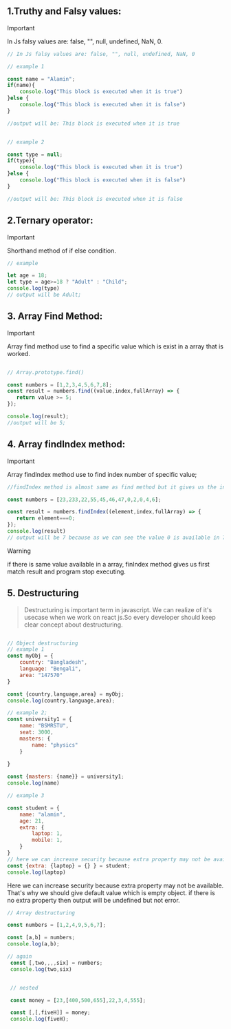 
## 1.Truthy and Falsy values:

 > [!IMPORTANT]
 > In Js falsy values are: false, "", null, undefined, NaN, 0.

```js
// In Js falsy values are: false, "", null, undefined, NaN, 0

// example 1

const name = "Alamin";
if(name){
    console.log("This block is executed when it is true")
}else {
    console.log("This block is executed when it is false")
}

//output will be: This block is executed when it is true


// example 2

const type = null;
if(type){
    console.log("This block is executed when it is true")
}else {
    console.log("This block is executed when it is false")
}

//output will be: This block is executed when it is false
```

## 2.Ternary operator: 

 > [!IMPORTANT]
 > Shorthand method of if else condition.

 ```js
 // example 

let age = 18;
let type = age>=18 ? "Adult" : "Child";
console.log(type)
// output will be Adult;
 ```

 ## 3. Array Find Method: 

 > [!important]
 > Array find method use to find a specific value which is exist in a array that is worked.

 ```js
 
 // Array.prototype.find()

const numbers = [1,2,3,4,5,6,7,8];
const result = numbers.find((value,index,fullArray) => {
    return value >= 5;
});

console.log(result);
//output will be 5;
 
 ```

 ## 4. Array findIndex method: 

 > [!IMPORTANT]
 > Array findIndex method use to find index number of specific value;

 ```js
 //findIndex method is almost same as find method but it gives us the index number;

const numbers = [23,233,22,55,45,46,47,0,2,0,4,6];

const result = numbers.findIndex((element,index,fullArray) => {
    return element===0;
});
console.log(result)
// output will be 7 because as we can see the value 0 is available in 7 index.
 ```

 > [!warning]
 > if there is same value available in a array, finIndex method gives us first match result and program stop executing.

 ## 5. Destructuring

> Destructuring is important term in javascript. We can realize of it's usecase when we work on react js.So every developer should keep clear concept about destructuring.

```js

// Object destructuring
// example 1 
const myObj = {
    country: "Bangladesh",
    language: "Bengali",
    area: "147570"
}

const {country,language,area} = myObj;
console.log(country,language,area);

// example 2;
const university1 = {
    name: "BSMRSTU",
    seat: 3000,
    masters: {
        name: "physics"
    }
    
}

const {masters: {name}} = university1;
console.log(name)

// example 3 

const student = {
    name: "alamin",
    age: 21,
    extra: {
        laptop: 1,
        mobile: 1,
    }
}
// here we can increase security because extra property may not be available
const {extra: {laptop} = {} } = student;
console.log(laptop)
```
Here we can increase security because extra property may not be available. That's why we should give default value which is empty object. if there is no extra property then output will be undefined but not error.

```js
// Array destructuring

const numbers = [1,2,4,9,5,6,7];

const [a,b] = numbers;
console.log(a,b);

// again
 const [,two,,,,six] = numbers;
 console.log(two,six)


 // nested

 const money = [23,[400,500,655],22,3,4,555];

 const [,[,fiveH]] = money;
 console.log(fiveH);
```